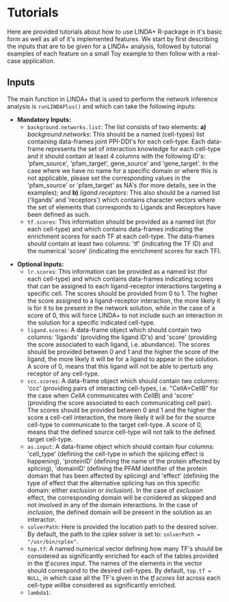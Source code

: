 # Tutorials
Here are provided tutorials about how to use LINDA+ R-package in it's basic form as well as all of it's implemented features. We start by first describing the inputs that are to be given for a LINDA+ analysis, followed by tutorial examples of each feature on a small Toy example to then follow with a real-case application.

## Inputs
The main function in LINDA+ that is used to perform the network inference analysis is `runLINDAPlus()` and which can take the following inputs:

* **Mandatory Inputs:**
  - `background.networks.list`: The list consists of two elements: **a)** _background.networks_: This should be a named (cell-types) list containing data-frames joint PPI-DDI's for each cell-type. Each data-frame represents the set of interaction knowledge for each cell-type and it should contain at least 4 columns with the following ID's: 'pfam_source', 'pfam_target', gene_source' and 'gene_target'. In the case where we have no name for a specific domain or where this is not applicable, please set the corresponding values in the 'pfam_source' or 'pfam_target' as NA's (for more details, see in the examples); and **b)** _ligand.receptors_: This also should be a named list ('ligands' and 'receptors') which contains character vectors where the set of elements that corresponds to Ligands and Receptors have been defined as such.
  - `tf.scores`: This information should be provided as a named list (for each cell-type) and which contains data-frames indicating the enrichment scores for each TF at each cell-type. The data-frames should contain at least two columns: 'tf' (indicating the TF ID) and the numerical 'score' (indicating the enrichment scores for each TF).

<div style="margin-top: 10px;"></div>

* **Optional Inputs:**
  - `lr.scores`: This information can be provided as a named list (for each cell-type) and which contains data-frames indicating scores that can be assigned to each ligand-receptor interactions targeting a specific cell. The scores should be provided from 0 to 1. The higher the score assigned to a ligand-receptor interaction, the more likely it is for it to be present in the network solution, while in the case of a score of 0, this will force LINDA+ to not include such an interaction in the solution for a specific indicated cell-type.
  - `ligand.scores`: A data-frame object which should contain two columns: 'ligands' (providing the ligand ID's) and 'score' (providing the score associated to each ligand, i.e. abundance). The scores should be provided between 0 and 1 and the higher the score of the ligand, the more likely it will be for a ligand to appear in the solution. A score of 0, means that this ligand will not be able to perturb any receptor of any cell-type.
  - `ccc.scores`: A data-frame object which should contain two columns: 'ccc' (providing pairs of interacting cell-types, i.e. "CellA=CellB" for the case when _CellA_ communicates with _CellB_) and 'score' (providing the score associated to each communicating cell pair). The scores should be provided between 0 and 1 and the higher the score a cell-cell interaction, the more likely it will be for the source cell-type to communicate to the target cell-type. A score of 0, means that the defined source cell-type will not talk to the defined target cell-type.
  - `as.input`: A data-frame object which should contain four columns: 'cell_type' (defining the cell-type in which the splicing effect is happening), 'proteinID' (defining the name of the protein affected by splicing), 'domainID' (defining the PFAM identifier of the protein domain that has been affected by splicing) and 'effect' (defining the type of effect that the alternative splicing has on this specific domain: either _exclusion_ or _inclusion_). In the case of _exclusion_ effect, the corresponding domain will be conidered as skipped and not involved in any of the domain interactions. In the case of _inclusion_, the defined domain will be present in the solution as an interactor.
  - `solverPath`: Here is provided the location path to the desired solver. By default, the path to the cplex solver is set to: `solverPath = "/usr/bin/cplex"`.
  - `top.tf`: A named numerical vector defining how many TF's should be considered as significantly enriched for each of the tables provided in the _tf.scores_ input. The names of the elements in the vector should correspond to the desired cell-types. By default, `top.tf = NULL`, in which case all the TF's given in the _tf.scores_ list across each cell-type willbe considered as significantly enriched.
  - `lambda1`:

